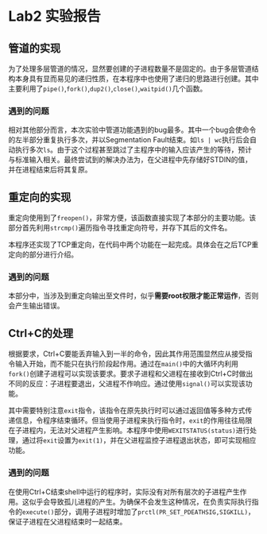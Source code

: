 Lab2 实验报告
===

管道的实现
-----

为了处理多层管道的情况，显然要创建的子进程数量不是固定的。由于多层管道结构本身具有显而易见的递归性质，在本程序中也使用了递归的思路进行创建。其中主要利用了`pipe()`,`fork()`,`dup2()`,`close()`,`waitpid()`几个函数。

### 遇到的问题

相对其他部分而言，本次实验中管道功能遇到的bug最多。其中一个bug会使命令的左半部分重复执行多次，并以Segmentation Fault结束。如`ls | wc`执行后会自动执行多次`ls`。由于这个过程甚至跳过了主程序中的输入应该产生的等待，预计与标准输入相关。最终尝试到的解决办法为，在父进程中先存储好STDIN的值，并在进程结束后将其复原。

重定向的实现
----

重定向使用到了`freopen()`，非常方便，该函数直接实现了本部分的主要功能。该部分首先利用`strcmp()`遍历指令寻找重定向符号，并存下其后的文件名。

本程序还实现了TCP重定向，在代码中两个功能在一起完成。具体会在之后TCP重定向的部分进行介绍。

### 遇到的问题

本部分中，当涉及到重定向输出至文件时，似乎**需要root权限才能正常运作**，否则会产生输出错误。

Ctrl+C的处理
----

根据要求，Ctrl+C要能丢弃输入到一半的命令，因此其作用范围显然应从接受指令输入开始，而不能只在执行阶段起作用。通过在`main()`中的大循环内利用`fork()`创建子进程可以实现该要求。要求子进程和父进程在接收到Ctrl+C时做出不同的反应：子进程要退出，父进程不作响应。通过使用`signal()`可以实现该功能。

其中需要特别注意`exit`指令，该指令在原先执行时可以通过返回值等多种方式传递信息，令程序结束循环。但当使用子进程来执行指令时，`exit`的作用往往局限在子进程内，无法对父进程产生影响。本程序中使用`WEXITSTATUS(status)`进行处理，通过将`exit`设置为`exit(1)`，并在父进程监控子进程退出状态，即可实现相应功能。

### 遇到的问题

在使用Ctrl+C结束shell中运行的程序时，实际没有对所有层次的子进程产生作用。这似乎会导致孤儿进程的产生。为确保不会发生这种情况，在负责实际执行指令的`execute()`部分，调用子进程时增加了`prctl(PR_SET_PDEATHSIG,SIGKILL)`，保证子进程在父进程结束时一起结束。

